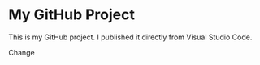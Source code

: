 # My GitHub Project

This is my GitHub project. I published it directly from Visual Studio Code.

Change 
